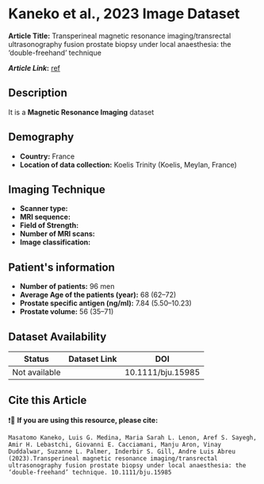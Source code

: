 
# **Kaneko et al., 2023 Image Dataset**
**Article Title:** Transperineal magnetic resonance imaging/transrectal ultrasonography fusion prostate biopsy under local anaesthesia: the ‘double-freehand’ technique

**_Article Link_:** [ref](https://bjui-journals.onlinelibrary.wiley.com/doi/10.1111/bju.15985)

## **Description**
It is a **Magnetic Resonance Imaging** dataset

## **Demography**
+ **Country:** France
+ **Location of data collection:** Koelis Trinity (Koelis, Meylan, France)


## **Imaging Technique**
+ **Scanner type:** 
+ **MRI sequence:** 
+ **Field of Strength:** 
+ **Number of MRI scans:** 
+ **Image classification:** 
  
## **Patient's information**
+ **Number of patients:** 96 men
+ **Average Age of the patients (year):** 68 (62–72)
+ **Prostate specific antigen (ng/ml):** 7.84 (5.50–10.23)
+ **Prostate volume:** 56 (35–71)

## **Dataset Availability**

|**Status**|**Dataset Link**|**DOI**|
|:---:|:---:|:---:|
|Not available| | 10.1111/bju.15985
  
## **Cite this Article**

❗🛑 **If you are using this resource, please cite:**

```
Masatomo Kaneko, Luis G. Medina, Maria Sarah L. Lenon, Aref S. Sayegh, Amir H. Lebastchi, Giovanni E. Cacciamani, Manju Aron, Vinay Duddalwar, Suzanne L. Palmer, Inderbir S. Gill, Andre Luis Abreu (2023).Transperineal magnetic resonance imaging/transrectal ultrasonography fusion prostate biopsy under local anaesthesia: the ‘double-freehand’ technique. 10.1111/bju.15985

```
